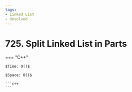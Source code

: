 ```yaml
---
tags:
- Linked List
- Unsolved
---
```



# 725. Split Linked List in Parts

=== "C++"

    $Time: O()$

    $Space: O()$

    ```c++
    ```